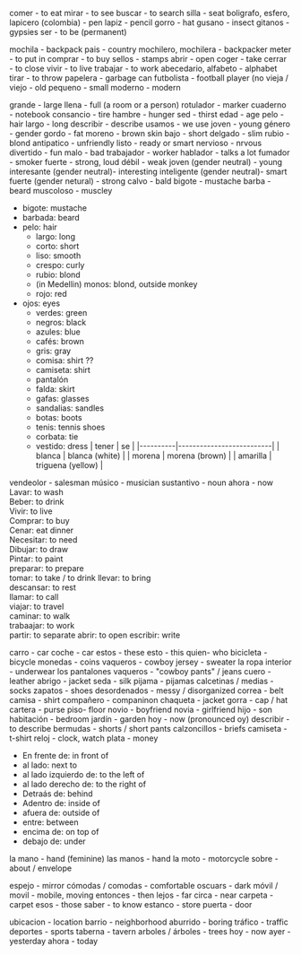 comer - to eat
mirar  - to see
buscar - to search
silla - seat
boligrafo, esfero, lapicero (colombia) - pen
lapiz - pencil
gorro - hat
gusano - insect
gitanos - gypsies
ser - to be (permanent)

mochila - backpack
pais - country
mochilero, mochilera - backpacker
meter - to put in
comprar - to buy
sellos - stamps
abrir - open
coger - take
cerrar - to close
vivir - to live
trabajar - to work
abecedario, alfabeto - alphabet
tirar - to throw
papelera - garbage can
futbolista - football player (no
vieja / viejo - old
pequeno - small
moderno - modern

grande - large
llena - full (a room or a person)
rotulador - marker
cuaderno - notebook
consancio - tire
hambre - hunger
sed - thirst
edad - age
pelo - hair
largo - long
describir - describe
usamos - we use
joven - young
género - gender
gordo - fat
moreno - brown skin
bajo - short
delgado - slim
rubio - blond
antipatico - unfriendly
listo - ready or smart
nervioso - nrvous
divertido - fun
malo - bad
trabajador - worker
hablador - talks a lot
fumador - smoker
fuerte - strong, loud
débil - weak
joven (gender neutral) - young
interesante (gender neutral)- interesting
inteligente (gender neutral)- smart
fuerte (gender netural) - strong
calvo - bald
bigote - mustache
barba - beard
muscoloso - muscley

- bigote: mustache
- barbada: beard
- pelo: hair 
  - largo: long
  - corto: short
  - liso: smooth
  - crespo: curly
  - rubio: blond
  - (in Medellin) monos: blond, outside monkey
  - rojo: red
- ojos: eyes
  - verdes: green
  - negros: black
  - azules: blue
  - cafés: brown
  - gris: gray
  - comisa: shirt ??
  - camiseta: shirt
  - pantalón
  - falda: skirt
  - gafas: glasses
  - sandalias: sandles
  - botas: boots 
  - tenis: tennis shoes
  - corbata: tie
  - vestido: dress
| tener    | se                       |
|----------|--------------------------|
| blanca   | blanca (white)           |
| morena   | morena (brown)           |
| amarilla | triguena  (yellow)       |

vendeolor - salesman
músico - musician
sustantivo - noun
ahora - now
Lavar: to wash  
Beber: to drink  
Vivir: to live  
Comprar: to buy  
Cenar: eat dinner  
Necesitar: to need  
Dibujar: to draw  
Pintar: to paint  
preparar: to prepare  
tomar:  to take / to drink
llevar: to bring  
descansar: to rest  
llamar: to call  
viajar:  to travel  
caminar:  to walk  
trabaajar: to work  
partir: to separate
abrir: to open
escribir: write

carro - car
coche - car
estos - these
esto - this
quien- who
bicicleta - bicycle
monedas - coins
vaqueros - cowboy
jersey - sweater
la ropa interior - underwear
los pantalones vaqueros - "cowboy pants" / jeans
cuero - leather
abrigo - jacket
seda - silk
pijama - pijamas
calcetinas / medias - socks
zapatos - shoes
desordenados - messy / disorganized
correa - belt
camisa - shirt
compañero - companinon
chaqueta - jacket
gorra - cap / hat
cartera - purse
piso- floor
novio - boyfriend
novia - girlfriend
hijo - son
habitación - bedroom
jardín - garden
hoy - now (pronounced oy)
describir - to describe
bermudas - shorts / short pants
calzoncillos - briefs
camiseta - t-shirt
reloj - clock, watch
plata - money

- En frente de: in front of
- al lado: next to
- al lado izquierdo de: to the left of
- al lado derecho de: to the right of
- Detraás de:  behind
- Adentro de: inside of
- afuera de: outside of
- entre: between
- encima de: on top of
- debajo de: under

la mano - hand (feminine)
las manos - hand
la moto - motorcycle
sobre - about / envelope

espejo - mirror
cómodas / comodas - comfortable
oscuars - dark
móvil / movil - mobile, moving
entonces - then
lejos - far
circa - near
carpeta - carpet
esos - those
saber - to know
estanco - store
puerta - door

ubicacion  - location
barrio - neighborhood
aburrido - boring
tráfico - traffic
deportes - sports
taberna - tavern
arboles / árboles - trees
hoy - now
ayer - yesterday
ahora - today
